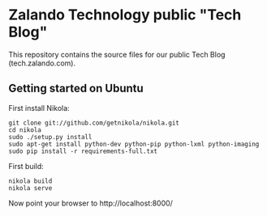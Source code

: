 Zalando Technology public "Tech Blog"
=====================================

This repository contains the source files for our public Tech Blog (tech.zalando.com).

Getting started on Ubuntu
-------------------------

First install Nikola:

    git clone git://github.com/getnikola/nikola.git
    cd nikola
    sudo ./setup.py install
    sudo apt-get install python-dev python-pip python-lxml python-imaging
    sudo pip install -r requirements-full.txt

First build:

    nikola build
    nikola serve

Now point your browser to http://localhost:8000/

